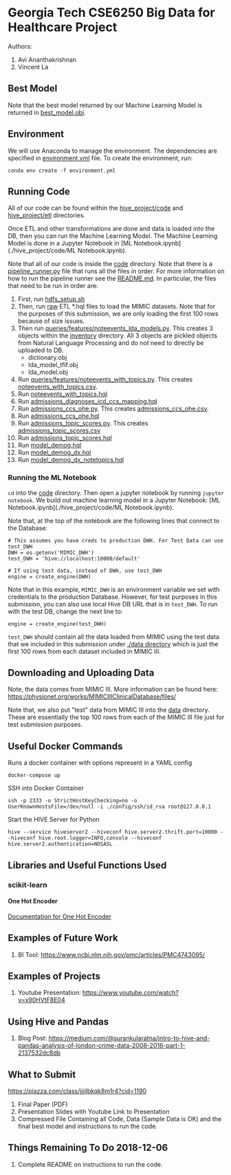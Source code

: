 # Georgia Tech CSE6250 Big Data for Healthcare Project
Authors:
1. Avi Ananthakrishnan
2. Vincent La

## Best Model
Note that the best model returned by our Machine Learning Model is returned in [best_model.obj](../best_model.obj).

## Environment
We will use Anaconda to manage the environment. The dependencies are specified in [environment.yml](./environment.yml) file. To create the environment, run:

```
conda env create -f environment.yml 
```

## Running Code
All of our code can be found within the [hive_project/code](./hive_project/code) and [hive_project/etl](./hive_project/code/etl) directories.

Once ETL and other transformations are done and data is loaded into the DB, then you can run the Machine Learning Model. The Machine Learning Model is done in a Jupyter Notebook in [ML Notebook.ipynb](./hive_project/code/ML Notebook.ipynb).

Note that all of our code is inside the [code](./hive_project/code) directory. Note that there is a [pipeline_runner.py](./hive_project/code/pipeline/pipeline_runner.py) file that runs all the files in order. For more information on how to run the pipeline runner see the [README.md](./hive_project/code/pipeline/README.md). In particular, the files that need to be run in order are:

1. First, run [hdfs_setup.sh](./hive_project/code/etl/raw/hdfs_setup.sh)
2. Then, run [raw](./hive_project/code/etl/raw) ETL *.hql files to load the MIMIC datasets. Note that for the purposes of this submission, we are only loading the first 100 rows because of size issues.
3. Then run [queries/features/noteevents_lda_models.py](./hive_project/code/pipeline/pipeline_tasks/queries/features/noteevents_lda_models.py). This creates 3 objects within the [inventory](./hive_project/code/inventory) directory. All 3 objects are pickled objects from Natural Language Processing and do not need to directly be uploaded to DB.
    * dictionary.obj
    * lda_model_tfif.obj
    * lda_model.obj
4. Run [queries/features/noteevents_with_topics.py](./hive_project/code/pipeline/pipeline_tasks/queries/features/noteevents_with_topics.py). This creates [noteevents_with_topics.csv](./hive_project/code/inventory/noteevents_with_topics.csv).
5. Run [noteevents_with_topics.hql](./hive_project/code/etl/model/noteevents_with_topics.hql)
6. Run [admissions_diagnoses_icd_ccs_mapping.hql](./pipeline_tasks/queries/datasets/admissions_diagnoses_icd_ccs_mapping.hql)
7. Run [admissions_ccs_ohe.py](./hive_project/code/pipeline/pipeline_tasks/queries/datasets/admissions_ccs_ohe.py). This creates [admissions_ccs_ohe.csv](../inventory/admissions_ccs_ohe.csv).
8. Run [admissions_ccs_ohe.hql](./hive_project/code/etl/model/admissions_ccs_ohe.hql)
9. Run [admissions_topic_scores.py](./hive_project/code/pipeline/pipeline_tasks/queries/datasets/admissions_topic_scores.py). This creates [admissions_topic_scores.csv](./hive_project/code/inventory/admissions_topic_scores.csv)
10. Run [admissions_topic_scores.hql](./hive_project/code/etl/model/admissions_topic_scores.hql)
11. Run [model_demog.hql](./hive_project/code/pipeline/pipeline_tasks/queries/datasets/model_demog.hql)
12. Run [model_demog_dx.hql](./hive_project/code/pipeline/pipeline_tasks/queries/datasets/model_demog_dx.hql)
13. Run [model_demog_dx_notetopics.hql](./hive_project/code/pipeline/pipeline_tasks/queries/datasets/model_demog_dx_notetopics.hql)

### Running the ML Notebook
`cd` into the [code](./hive_project/code) directory. Then open a jupyter notebook by running `jupyter notebook`. We build out machine learning model in a Jupyter Notebook: [ML Notebook.ipynb](./hive_project/code/ML Notebook.ipynb).

Note that, at the top of the notebook are the following lines that connect to the Database:

```
# This assumes you have creds to production DWH. For Test Data can use test_DWH
DWH = os.getenv('MIMIC_DWH')
test_DWH = 'hive://localhost:10000/default'

# If using test data, instead of DWH, use test_DWH
engine = create_engine(DWH)
```

Note that in this example, `MIMIC_DWH` is an environment variable we set with credentials to the production Database. However, for test purposes in this submission, you can also use local Hive DB URL that is in `test_DWH`. To run with the test DB, change the next line to:

```
engine = create_engine(test_DWH)
```

`test_DWH` should contain all the data loaded from MIMIC using the test data that we included in this submission under [./data directory](./data) which is just the first 100 rows from each dataset included in MIMIC III.
 
## Downloading and Uploading Data
Note, the data comes from MIMIC III. More information can be found here: https://physionet.org/works/MIMICIIIClinicalDatabase/files/

Note that, we also put "test" data from MIMIC III into the [data](./data) directory. These are essentially the top 100 rows from each of the MIMIC III file just for test submission purposes.

## Useful Docker Commands
Runs a docker container with options represent in a YAML config
```
docker-compose up
```

SSH into Docker Container
```
ssh -p 2333 -o StrictHostKeyChecking=no -o UserKnownHostsFile=/dev/null -i ./config/ssh/id_rsa root@127.0.0.1
```

Start the HIVE Server for Python
```
hive --service hiveserver2 --hiveconf hive.server2.thrift.port=10000 --hiveconf hive.root.logger=INFO,console --hiveconf hive.server2.authentication=NOSASL
```

## Libraries and Useful Functions Used

### scikit-learn

#### One Hot Encoder
[Documentation for One Hot Encoder](https://scikit-learn.org/stable/modules/generated/sklearn.preprocessing.OneHotEncoder.html)

## Examples of Future Work
1. BI Tool: https://www.ncbi.nlm.nih.gov/pmc/articles/PMC4743095/

## Examples of Projects
1. Youtube Presentation: https://www.youtube.com/watch?v=x90HVtF8E04

## Using Hive and Pandas
1. Blog Post: https://medium.com/@surankularatna/intro-to-hive-and-pandas-analysis-of-london-crime-data-2008-2016-part-1-2137532dc8db

## What to Submit
https://piazza.com/class/jjjilbkqk8m1r4?cid=1190
1. Final Paper (PDF)
2. Presentation Slides with Youtube Link to Presentation
3. Compressed File Containing all Code, Data (Sample Data is OK) and the final best model and instructions to run the code.

## Things Remaining To Do 2018-12-06
1. Complete README on instructions to run the code.
